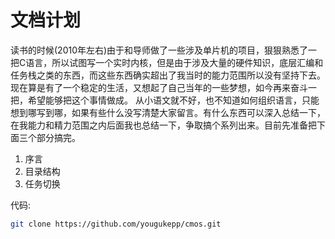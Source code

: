 # 文档计划
读书的时候(2010年左右)由于和导师做了一些涉及单片机的项目，狠狠熟悉了一把C语言，所以试图写一个实时内核，但是由于涉及大量的硬件知识，底层汇编和任务栈之类的东西，而这些东西确实超出了我当时的能力范围所以没有坚持下去。现在算是有了一个稳定的生活，又想起了自己当年的一些梦想，如今再来奋斗一把，希望能够把这个事情做成。
从小语文就不好，也不知道如何组织语言，只能想到哪写到哪，如果有些什么没写清楚大家留言。有什么东西可以深入总结一下，在我能力和精力范围之内后面我也总结一下，争取搞个系列出来。目前先准备把下面三个部分搞完。
1. 序言
2. 目录结构
3. 任务切换

代码:
``` sh
git clone https://github.com/yougukepp/cmos.git
```
